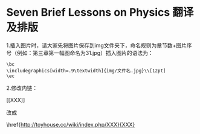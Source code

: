 # Seven Brief Lessons on Physics 翻译及排版
1.插入图片时，请大家先将图片保存到img文件夹下，命名规则为章节数+图片序号（例如：第三章第一幅图命名为31.jpg）插入图片的语法为：
	
	\bc
	\includegraphics[width=.9\textwidth]{img/文件名.jpg}\\[12pt]
	\ec
2.修改内链：

   [[XXX]]
  
   改成
   
   \href{http://toyhouse.cc/wiki/index.php/XXX}{XXX}
